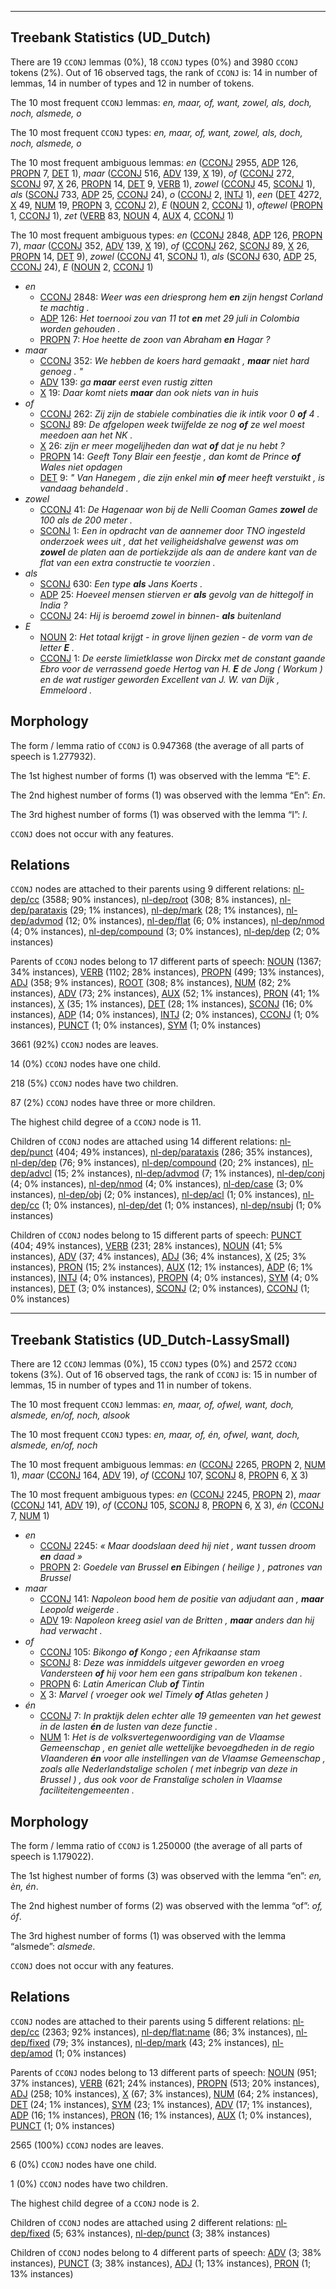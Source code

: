 

--------------------------------------------------------------------------------

## Treebank Statistics (UD_Dutch)

There are 19 `CCONJ` lemmas (0%), 18 `CCONJ` types (0%) and 3980 `CCONJ` tokens (2%).
Out of 16 observed tags, the rank of `CCONJ` is: 14 in number of lemmas, 14 in number of types and 12 in number of tokens.

The 10 most frequent `CCONJ` lemmas: <em>en, maar, of, want, zowel, als, doch, noch, alsmede, o</em>

The 10 most frequent `CCONJ` types:  <em>en, maar, of, want, zowel, als, doch, noch, alsmede, o</em>

The 10 most frequent ambiguous lemmas: <em>en</em> ([CCONJ]() 2955, [ADP]() 126, [PROPN]() 7, [DET]() 1), <em>maar</em> ([CCONJ]() 516, [ADV]() 139, [X]() 19), <em>of</em> ([CCONJ]() 272, [SCONJ]() 97, [X]() 26, [PROPN]() 14, [DET]() 9, [VERB]() 1), <em>zowel</em> ([CCONJ]() 45, [SCONJ]() 1), <em>als</em> ([SCONJ]() 733, [ADP]() 25, [CCONJ]() 24), <em>o</em> ([CCONJ]() 2, [INTJ]() 1), <em>een</em> ([DET]() 4272, [X]() 49, [NUM]() 19, [PROPN]() 3, [CCONJ]() 2), <em>E</em> ([NOUN]() 2, [CCONJ]() 1), <em>oftewel</em> ([PROPN]() 1, [CCONJ]() 1), <em>zet</em> ([VERB]() 83, [NOUN]() 4, [AUX]() 4, [CCONJ]() 1)

The 10 most frequent ambiguous types:  <em>en</em> ([CCONJ]() 2848, [ADP]() 126, [PROPN]() 7), <em>maar</em> ([CCONJ]() 352, [ADV]() 139, [X]() 19), <em>of</em> ([CCONJ]() 262, [SCONJ]() 89, [X]() 26, [PROPN]() 14, [DET]() 9), <em>zowel</em> ([CCONJ]() 41, [SCONJ]() 1), <em>als</em> ([SCONJ]() 630, [ADP]() 25, [CCONJ]() 24), <em>E</em> ([NOUN]() 2, [CCONJ]() 1)


* <em>en</em>
  * [CCONJ]() 2848: <em>Weer was een driesprong hem <b>en</b> zijn hengst Corland te machtig .</em>
  * [ADP]() 126: <em>Het toernooi zou van 11 tot <b>en</b> met 29 juli in Colombia worden gehouden .</em>
  * [PROPN]() 7: <em>Hoe heette de zoon van Abraham <b>en</b> Hagar ?</em>
* <em>maar</em>
  * [CCONJ]() 352: <em>We hebben de koers hard gemaakt , <b>maar</b> niet hard genoeg . "</em>
  * [ADV]() 139: <em>ga <b>maar</b> eerst even rustig zitten</em>
  * [X]() 19: <em>Daar komt niets <b>maar</b> dan ook niets van in huis</em>
* <em>of</em>
  * [CCONJ]() 262: <em>Zij zijn de stabiele combinaties die ik intik voor 0 <b>of</b> 4 .</em>
  * [SCONJ]() 89: <em>De afgelopen week twijfelde ze nog <b>of</b> ze wel moest meedoen aan het NK .</em>
  * [X]() 26: <em>zijn er meer mogelijheden dan wat <b>of</b> dat je nu hebt ?</em>
  * [PROPN]() 14: <em>Geeft Tony Blair een feestje , dan komt de Prince <b>of</b> Wales niet opdagen</em>
  * [DET]() 9: <em>" Van Hanegem , die zijn enkel min <b>of</b> meer heeft verstuikt , is vandaag behandeld .</em>
* <em>zowel</em>
  * [CCONJ]() 41: <em>De Hagenaar won bij de Nelli Cooman Games <b>zowel</b> de 100 als de 200 meter .</em>
  * [SCONJ]() 1: <em>Een in opdracht van de aannemer door TNO ingesteld onderzoek wees uit , dat het veiligheidshalve gewenst was om <b>zowel</b> de platen aan de portiekzijde als aan de andere kant van de flat van een extra constructie te voorzien .</em>
* <em>als</em>
  * [SCONJ]() 630: <em>Een type <b>als</b> Jans Koerts .</em>
  * [ADP]() 25: <em>Hoeveel mensen stierven er <b>als</b> gevolg van de hittegolf in India ?</em>
  * [CCONJ]() 24: <em>Hij is beroemd zowel in binnen- <b>als</b> buitenland</em>
* <em>E</em>
  * [NOUN]() 2: <em>Het totaal krijgt - in grove lijnen gezien - de vorm van de letter <b>E</b> .</em>
  * [CCONJ]() 1: <em>De eerste limietklasse won Dirckx met de constant gaande Ebro voor de verrassend goede Hertog van H. <b>E</b> de Jong ( Workum ) en de wat rustiger geworden Excellent van J. W. van Dijk , Emmeloord .</em>

## Morphology

The form / lemma ratio of `CCONJ` is 0.947368 (the average of all parts of speech is 1.277932).

The 1st highest number of forms (1) was observed with the lemma “E”: <em>E</em>.

The 2nd highest number of forms (1) was observed with the lemma “En”: <em>En</em>.

The 3rd highest number of forms (1) was observed with the lemma “I”: <em>I</em>.

`CCONJ` does not occur with any features.


## Relations

`CCONJ` nodes are attached to their parents using 9 different relations: [nl-dep/cc]() (3588; 90% instances), [nl-dep/root]() (308; 8% instances), [nl-dep/parataxis]() (29; 1% instances), [nl-dep/mark]() (28; 1% instances), [nl-dep/advmod]() (12; 0% instances), [nl-dep/flat]() (6; 0% instances), [nl-dep/nmod]() (4; 0% instances), [nl-dep/compound]() (3; 0% instances), [nl-dep/dep]() (2; 0% instances)

Parents of `CCONJ` nodes belong to 17 different parts of speech: [NOUN]() (1367; 34% instances), [VERB]() (1102; 28% instances), [PROPN]() (499; 13% instances), [ADJ]() (358; 9% instances), [ROOT]() (308; 8% instances), [NUM]() (82; 2% instances), [ADV]() (73; 2% instances), [AUX]() (52; 1% instances), [PRON]() (41; 1% instances), [X]() (35; 1% instances), [DET]() (28; 1% instances), [SCONJ]() (16; 0% instances), [ADP]() (14; 0% instances), [INTJ]() (2; 0% instances), [CCONJ]() (1; 0% instances), [PUNCT]() (1; 0% instances), [SYM]() (1; 0% instances)

3661 (92%) `CCONJ` nodes are leaves.

14 (0%) `CCONJ` nodes have one child.

218 (5%) `CCONJ` nodes have two children.

87 (2%) `CCONJ` nodes have three or more children.

The highest child degree of a `CCONJ` node is 11.

Children of `CCONJ` nodes are attached using 14 different relations: [nl-dep/punct]() (404; 49% instances), [nl-dep/parataxis]() (286; 35% instances), [nl-dep/dep]() (76; 9% instances), [nl-dep/compound]() (20; 2% instances), [nl-dep/advcl]() (15; 2% instances), [nl-dep/advmod]() (7; 1% instances), [nl-dep/conj]() (4; 0% instances), [nl-dep/nmod]() (4; 0% instances), [nl-dep/case]() (3; 0% instances), [nl-dep/obj]() (2; 0% instances), [nl-dep/acl]() (1; 0% instances), [nl-dep/cc]() (1; 0% instances), [nl-dep/det]() (1; 0% instances), [nl-dep/nsubj]() (1; 0% instances)

Children of `CCONJ` nodes belong to 15 different parts of speech: [PUNCT]() (404; 49% instances), [VERB]() (231; 28% instances), [NOUN]() (41; 5% instances), [ADV]() (37; 4% instances), [ADJ]() (36; 4% instances), [X]() (25; 3% instances), [PRON]() (15; 2% instances), [AUX]() (12; 1% instances), [ADP]() (6; 1% instances), [INTJ]() (4; 0% instances), [PROPN]() (4; 0% instances), [SYM]() (4; 0% instances), [DET]() (3; 0% instances), [SCONJ]() (2; 0% instances), [CCONJ]() (1; 0% instances)



--------------------------------------------------------------------------------

## Treebank Statistics (UD_Dutch-LassySmall)

There are 12 `CCONJ` lemmas (0%), 15 `CCONJ` types (0%) and 2572 `CCONJ` tokens (3%).
Out of 16 observed tags, the rank of `CCONJ` is: 15 in number of lemmas, 15 in number of types and 11 in number of tokens.

The 10 most frequent `CCONJ` lemmas: <em>en, maar, of, ofwel, want, doch, alsmede, en/of, noch, alsook</em>

The 10 most frequent `CCONJ` types:  <em>en, maar, of, én, ofwel, want, doch, alsmede, en/of, noch</em>

The 10 most frequent ambiguous lemmas: <em>en</em> ([CCONJ]() 2265, [PROPN]() 2, [NUM]() 1), <em>maar</em> ([CCONJ]() 164, [ADV]() 19), <em>of</em> ([CCONJ]() 107, [SCONJ]() 8, [PROPN]() 6, [X]() 3)

The 10 most frequent ambiguous types:  <em>en</em> ([CCONJ]() 2245, [PROPN]() 2), <em>maar</em> ([CCONJ]() 141, [ADV]() 19), <em>of</em> ([CCONJ]() 105, [SCONJ]() 8, [PROPN]() 6, [X]() 3), <em>én</em> ([CCONJ]() 7, [NUM]() 1)


* <em>en</em>
  * [CCONJ]() 2245: <em>« Maar doodslaan deed hij niet , want tussen droom <b>en</b> daad »</em>
  * [PROPN]() 2: <em>Goedele van Brussel <b>en</b> Eibingen ( heilige ) , patrones van Brussel</em>
* <em>maar</em>
  * [CCONJ]() 141: <em>Napoleon bood hem de positie van adjudant aan , <b>maar</b> Leopold weigerde .</em>
  * [ADV]() 19: <em>Napoleon kreeg asiel van de Britten , <b>maar</b> anders dan hij had verwacht .</em>
* <em>of</em>
  * [CCONJ]() 105: <em>Bikongo <b>of</b> Kongo ; een Afrikaanse stam</em>
  * [SCONJ]() 8: <em>Deze was inmiddels uitgever geworden en vroeg Vandersteen <b>of</b> hij voor hem een gans stripalbum kon tekenen .</em>
  * [PROPN]() 6: <em>Latin American Club <b>of</b> Tintin</em>
  * [X]() 3: <em>Marvel ( vroeger ook wel Timely <b>of</b> Atlas geheten )</em>
* <em>én</em>
  * [CCONJ]() 7: <em>In praktijk delen echter alle 19 gemeenten van het gewest in de lasten <b>én</b> de lusten van deze functie .</em>
  * [NUM]() 1: <em>Het is de volksvertegenwoordiging van de Vlaamse Gemeenschap , en geniet alle wettelijke bevoegdheden in de regio Vlaanderen <b>én</b> voor alle instellingen van de Vlaamse Gemeenschap , zoals alle Nederlandstalige scholen ( met inbegrip van deze in Brussel ) , dus ook voor de Franstalige scholen in Vlaamse faciliteitengemeenten .</em>

## Morphology

The form / lemma ratio of `CCONJ` is 1.250000 (the average of all parts of speech is 1.179022).

The 1st highest number of forms (3) was observed with the lemma “en”: <em>en, èn, én</em>.

The 2nd highest number of forms (2) was observed with the lemma “of”: <em>of, óf</em>.

The 3rd highest number of forms (1) was observed with the lemma “alsmede”: <em>alsmede</em>.

`CCONJ` does not occur with any features.


## Relations

`CCONJ` nodes are attached to their parents using 5 different relations: [nl-dep/cc]() (2363; 92% instances), [nl-dep/flat:name]() (86; 3% instances), [nl-dep/fixed]() (79; 3% instances), [nl-dep/mark]() (43; 2% instances), [nl-dep/amod]() (1; 0% instances)

Parents of `CCONJ` nodes belong to 13 different parts of speech: [NOUN]() (951; 37% instances), [VERB]() (621; 24% instances), [PROPN]() (513; 20% instances), [ADJ]() (258; 10% instances), [X]() (67; 3% instances), [NUM]() (64; 2% instances), [DET]() (24; 1% instances), [SYM]() (23; 1% instances), [ADV]() (17; 1% instances), [ADP]() (16; 1% instances), [PRON]() (16; 1% instances), [AUX]() (1; 0% instances), [PUNCT]() (1; 0% instances)

2565 (100%) `CCONJ` nodes are leaves.

6 (0%) `CCONJ` nodes have one child.

1 (0%) `CCONJ` nodes have two children.

The highest child degree of a `CCONJ` node is 2.

Children of `CCONJ` nodes are attached using 2 different relations: [nl-dep/fixed]() (5; 63% instances), [nl-dep/punct]() (3; 38% instances)

Children of `CCONJ` nodes belong to 4 different parts of speech: [ADV]() (3; 38% instances), [PUNCT]() (3; 38% instances), [ADJ]() (1; 13% instances), [PRON]() (1; 13% instances)

